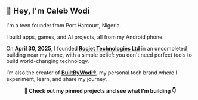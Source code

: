 ## 👋 Hey, I'm Caleb Wodi

I'm a teen founder from Port Harcourt, Nigeria.

I build apps, games, and AI projects, all from my Android phone.

On **April 30, 2025**, I founded **[Rocjet Technologies Ltd](https://github.com/RocjetTechnologies)** in an uncompleted building near my home, with a simple belief:
you don't need perfect tools to build world-changing technology.

I’m also the creator of **[BuiltByWodi®](https://builtbywodi.netlify.app)**, my personal tech brand where I experiment, learn, and share my journey.  

<p align="center"><strong>📌 Check out my pinned projects and see what I’m building 👇</strong></p>